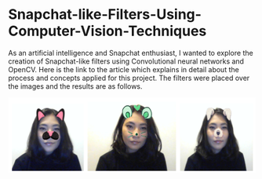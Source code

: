 # Snapchat-like-Filters-Using-Computer-Vision-Techniques

As an artificial intelligence and Snapchat enthusiast, I wanted to explore the creation of Snapchat-like filters using Convolutional neural networks and OpenCV. Here is the link to the article which explains in detail about the process and concepts applied for this project. The filters were placed over the images and the results are as follows.

![Output](https://github.com/shyaa23/Snapchat-like-Filters-Using-Computer-Vision-Techniques/blob/master/images/output.PNG)
